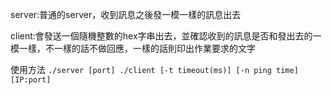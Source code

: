 server:普通的server，收到訊息之後發一模一樣的訊息出去

client:會發送一個隨機整數的hex字串出去，並確認收到的訊息是否和發出去的一模一樣，不一樣的話不做回應，一樣的話則印出作業要求的文字

使用方法
``
	./server [port]
	./client [-t timeout(ms)] [-n ping time] [IP:port]
``
